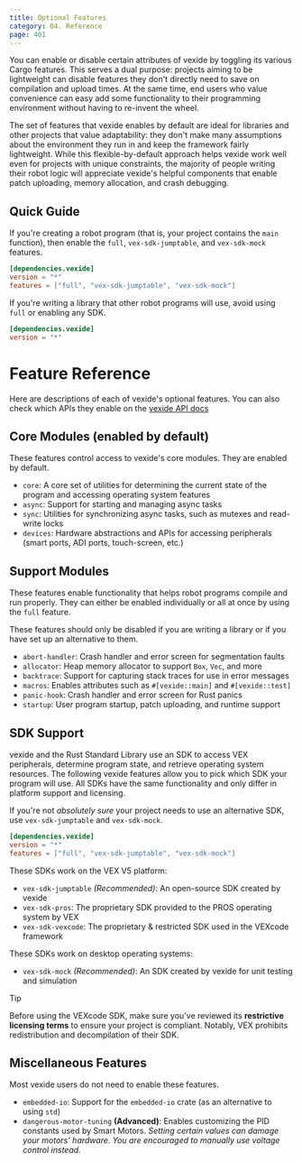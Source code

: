 ```yaml
---
title: Optional Features
category: 04. Reference
page: 401
---
```


You can enable or disable certain attributes of vexide by toggling its various Cargo features. This serves a dual purpose: projects aiming to be lightweight can disable features they don't directly need to save on compilation and upload times. At the same time, end users who value convenience can easy add some functionality to their programming environment without having to re-invent the wheel.

The set of features that vexide enables by default are ideal for libraries and other projects that value adaptability: they don't make many assumptions about the environment they run in and keep the framework fairly lightweight. While this flexible-by-default approach helps vexide work well even for projects with unique constraints, the majority of people writing their robot logic will appreciate vexide's helpful components that enable patch uploading, memory allocation, and crash debugging.

## Quick Guide

If you're creating a robot program (that is, your project contains the `main` function), then enable the `full`, `vex-sdk-jumptable`, and `vex-sdk-mock` features.

```toml title="Cargo.toml"
[dependencies.vexide]
version = "*"
features = ["full", "vex-sdk-jumptable", "vex-sdk-mock"]
```

If you're writing a library that other robot programs will use, avoid using `full` or enabling any SDK.

```toml title="Cargo.toml"
[dependencies.vexide]
version = "*"
```

# Feature Reference

Here are descriptions of each of vexide's optional features. You can also check which APIs they enable on the [vexide API docs](https://docs.rs/vexide)

## Core Modules (enabled by default)

These features control access to vexide's core modules. They are enabled by default.

- `core`: A core set of utilities for determining the current state of the program and accessing operating system features
- `async`: Support for starting and managing async tasks
- `sync`: Utilities for synchronizing async tasks, such as mutexes and read-write locks
- `devices`: Hardware abstractions and APIs for accessing peripherals (smart ports, ADI ports, touch-screen, etc.)

## Support Modules

These features enable functionality that helps robot programs compile and run properly. They can either be enabled individually or all at once by using the `full` feature.

These features should only be disabled if you are writing a library or if you have set up an alternative to them.

- `abort-handler`: Crash handler and error screen for segmentation faults
- `allocator`: Heap memory allocator to support `Box`, `Vec`, and more
- `backtrace`: Support for capturing stack traces for use in error messages
- `macros`: Enables attributes such as `#[vexide::main]` and `#[vexide::test]`
- `panic-hook`: Crash handler and error screen for Rust panics
- `startup`: User program startup, patch uploading, and runtime support

## SDK Support

vexide and the Rust Standard Library use an SDK to access VEX peripherals, determine program state, and retrieve operating system resources. The following vexide features allow you to pick which SDK your program will use. All SDKs have the same functionality and only differ in platform support and licensing.

If you're not *absolutely sure* your project needs to use an alternative SDK, use `vex-sdk-jumptable` and `vex-sdk-mock`.

```toml title="Cargo.toml"
[dependencies.vexide]
version = "*"
features = ["full", "vex-sdk-jumptable", "vex-sdk-mock"]
```

These SDKs work on the VEX V5 platform:

- `vex-sdk-jumptable` *(Recommended)*: An open-source SDK created by vexide
- `vex-sdk-pros`: The proprietary SDK provided to the PROS operating system by VEX
- `vex-sdk-vexcode`: The proprietary & restricted SDK used in the VEXcode framework

These SDKs work on desktop operating systems:

- `vex-sdk-mock` *(Recommended)*: An SDK created by vexide for unit testing and simulation

> [!TIP]
> Before using the VEXcode SDK, make sure you've reviewed its **restrictive licensing terms** to ensure
> your project is compliant. Notably, VEX prohibits redistribution and decompilation of their SDK.

## Miscellaneous Features

Most vexide users do not need to enable these features.

- `embedded-io`: Support for the `embedded-io` crate (as an alternative to using `std`)
- `dangerous-motor-tuning` **(Advanced)**: Enables customizing the PID constants used by Smart Motors. *Setting certain values can damage your motors' hardware. You are encouraged to manually use voltage control instead.*
